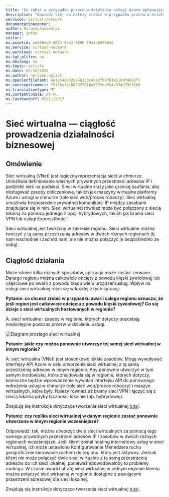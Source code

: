 ```yaml
---
title: "Co robić w przypadku przerw w działaniu usługi Azure wpływających na sieciach wirtualnych platformy Azure | Dokumentacja firmy Microsoft"
description: "Dowiedz się, co należy zrobić w przypadku przerw w działaniu usługi Azure wpływających na sieciach wirtualnych platformy Azure."
services: virtual-network
documentationcenter: 
author: NarayanAnnamalai
manager: jefco
editor: 
ms.assetid: ad260ab9-d873-43b3-8896-f9a1db9858a5
ms.service: virtual-network
ms.workload: virtual-network
ms.tgt_pltfrm: na
ms.devlang: na
ms.topic: article
ms.date: 05/16/2016
ms.author: narayan;aglick
ms.openlocfilehash: 4e125406d2e798138c45e3fbbf61a610afab69fc
ms.sourcegitcommit: f537befafb079256fba0529ee554c034d73f36b0
ms.translationtype: MT
ms.contentlocale: pl-PL
ms.lasthandoff: 07/11/2017
---
```

# <a name="virtual-network--business-continuity"></a>Sieć wirtualna — ciągłość prowadzenia działalności biznesowej
## <a name="overview"></a>Omówienie
Sieć wirtualną (VNet) jest logiczną reprezentacja sieci w chmurze. Umożliwia definiowanie własnych prywatnych przestrzeni adresów IP i podzielić sieć na podsieci. Sieci wirtualne służy jako granicę zaufania, aby obsługiwać zasoby obliczeniowe, takich jak maszyny wirtualne platformy Azure i usługi w chmurze (role sieć web/proces roboczy). Sieć wirtualną umożliwia bezpośrednie prywatnej komunikacji IP między zasobami znajdujące się w nim. Sieci wirtualnej również może być połączony z siecią lokalną za pomocą jednego z opcji hybrydowych, takich jak brama sieci VPN lub usługi ExpressRoute.

Sieci wirtualnej jest tworzony w zakresie regionu. Sieci wirtualne można tworzyć z tą samą przestrzenią adresów w dwóch różnych regionach (tj. nam wschodnie i zachód nam, ale nie można połączyć je bezpośrednio ze sobą). 

## <a name="business-continuity"></a>Ciągłość działania
Może istnieć kilka różnych sposobów, aplikacja może zostać zerwane. Danego regionu można całkowicie obcięty z powodu klęski żywiołowej lub częściowe po awarii z powodu błędu wielu urządzeń/usług. Wpływ na usługi sieci wirtualnej różni się w każdej z tych sytuacji.

**Pytanie: co chcesz zrobić w przypadku awarii całego regionu oznacza, że jeśli region jest całkowicie odcięcia z powodu klęski żywiołowej? Co się dzieje z sieci wirtualnych hostowanych w regionie?**

A: sieci wirtualne i zasoby w regionie, których dotyczy pozostają niedostępne podczas przerw w działaniu usługi.

![Diagram prostego sieci wirtualnej](./media/virtual-network-disaster-recovery-guidance/vnet.png)

**Pytanie: jakie czy można ponownie utworzyć tej samej sieci wirtualnej w innym regionie?**

A: sieć wirtualna (VNet) jest stosunkowo lekkie zasobów. Mogą wywoływać interfejsy API Azure w celu utworzenia sieci wirtualnej z tą samą przestrzenią adresów w innym regionie. Aby ponownie utworzyć w tym samym środowisku, która znajdowała się w regionie, których dotyczy, konieczne będzie wprowadzenie wywołań interfejsu API do ponownego wdrożenia usługi w chmurze (role sieć web/proces roboczy) i maszyn wirtualnych, które były. Należy również aż bramy sieci VPN i łączyć się z siecią lokalną gdyby łączności lokalnie (np. hybrydowej).

Znajdują się instrukcje dotyczące tworzenia sieci wirtualnej [tutaj](virtual-networks-create-vnet-arm-pportal.md). 

**Pytanie: czy replika sieci wirtualnej w danym regionie zostać ponownie utworzone w innym regionie wcześniejsze?**

Odpowiedź: tak, można utworzyć dwie sieci wirtualnych za pomocą tego samego prywatnych przestrzeni adresów IP i zasobów w dwóch różnych regionach wcześniejsze. Jeśli klient został hosting internetowy usług w sieci wirtualnej, ich może ustawiono Konfigurowanie Menedżera ruchu geograficznie kierowanie ruchem do regionu, który jest aktywny. Jednak klient nie może połączyć dwie sieci wirtualne z tą samą przestrzenią adresów do ich sieci lokalnej, ponieważ spowodowałoby to problemy routingu. W czasie awarii i utratę sieci wirtualnej w jednym regionie klienta można połączyć sieć wirtualną w regionie dostępne z pasującymi przestrzeni adresowej dla sieci lokalnej.

Znajdują się instrukcje dotyczące tworzenia sieci wirtualnej [tutaj](virtual-networks-create-vnet-arm-pportal.md).

